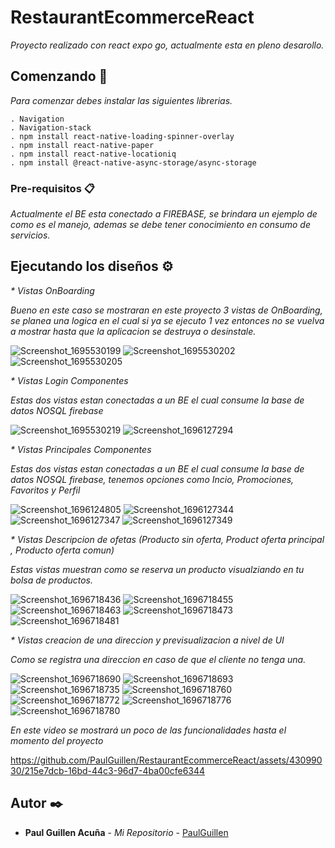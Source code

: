 # RestaurantEcommerceReact

_Proyecto realizado con react expo go, actualmente esta en pleno desarollo._

## Comenzando 🚀

_Para comenzar debes instalar las siguientes librerias._

```
. Navigation
. Navigation-stack
. npm install react-native-loading-spinner-overlay
. npm install react-native-paper
. npm install react-native-locationiq
. npm install @react-native-async-storage/async-storage
```

### Pre-requisitos 📋

_Actualmente el BE esta conectado a FIREBASE, se brindara un ejemplo de como es el manejo, ademas se debe tener conocimiento en consumo de servicios._

## Ejecutando los diseños ⚙️

_\* Vistas OnBoarding_

_Bueno en este caso se mostraran en este proyecto 3 vistas de OnBoarding, se planea una logica en el cual si ya se ejecuto 1 vez entonces no se vuelva a mostrar hasta que la aplicacion se destruya o desinstale._

![Screenshot_1695530199](https://github.com/PaulGuillen/RestaurantEcommerceReact/assets/43099030/66a4823e-b094-41b0-89b4-ccad7572a6e5)
![Screenshot_1695530202](https://github.com/PaulGuillen/RestaurantEcommerceReact/assets/43099030/affb2567-221e-4cd8-a8bd-9f8e0501d201)
![Screenshot_1695530205](https://github.com/PaulGuillen/RestaurantEcommerceReact/assets/43099030/087143b7-0ebc-4bd3-97d4-66e1549feb0d)

_\* Vistas Login Componentes_

_Estas dos vistas estan conectadas a un BE el cual consume la base de datos NOSQL firebase_

![Screenshot_1695530219](https://github.com/PaulGuillen/RestaurantEcommerceReact/assets/43099030/c3b626a1-7eb8-4ba6-ada0-1e34b2ccdff6)
![Screenshot_1696127294](https://github.com/PaulGuillen/RestaurantEcommerceReact/assets/43099030/01002430-d848-4835-b5e9-d6a0f2623245)


_\* Vistas Principales Componentes_

_Estas dos vistas estan conectadas a un BE el cual consume la base de datos NOSQL firebase, tenemos opciones como Incio, Promociones, Favoritos y Perfil_

![Screenshot_1696124805](https://github.com/PaulGuillen/RestaurantEcommerceReact/assets/43099030/37c010cd-e6bb-4094-ba43-9612894bceae)
![Screenshot_1696127344](https://github.com/PaulGuillen/RestaurantEcommerceReact/assets/43099030/7fd70577-6f26-42a3-ba36-eefcdda0a3bf)
![Screenshot_1696127347](https://github.com/PaulGuillen/RestaurantEcommerceReact/assets/43099030/ee535973-2f37-47a3-b764-d3a0b995898b)
![Screenshot_1696127349](https://github.com/PaulGuillen/RestaurantEcommerceReact/assets/43099030/9db1225f-c869-4325-8ae2-a5e4123c6057)

_\* Vistas Descripcion de ofetas (Producto sin oferta, Product oferta principal , Producto oferta comun)_

_Estas vistas muestran como se reserva un producto visualziando en tu bolsa de productos._

![Screenshot_1696718436](https://github.com/PaulGuillen/RestaurantEcommerceReact/assets/43099030/484aec3c-df4a-496f-8a1f-b9e4f95e57f6)
![Screenshot_1696718455](https://github.com/PaulGuillen/RestaurantEcommerceReact/assets/43099030/9cb2b5d3-d66e-4835-9afe-bfa709714930)
![Screenshot_1696718463](https://github.com/PaulGuillen/RestaurantEcommerceReact/assets/43099030/6d522d1a-835a-487d-9c35-2149e8348150)
![Screenshot_1696718473](https://github.com/PaulGuillen/RestaurantEcommerceReact/assets/43099030/6ed92f08-7402-4d65-8956-4c3931c67860)
![Screenshot_1696718481](https://github.com/PaulGuillen/RestaurantEcommerceReact/assets/43099030/0e367fa5-0725-4441-b74c-f8ac93a5b776)

_\* Vistas creacion de una direccion y previsualizacion a nivel de UI_

_Como se registra una direccion en caso de que el cliente no tenga una._

![Screenshot_1696718690](https://github.com/PaulGuillen/RestaurantEcommerceReact/assets/43099030/f8d28404-7e23-4cd4-b219-5eb0c9419a16)
![Screenshot_1696718693](https://github.com/PaulGuillen/RestaurantEcommerceReact/assets/43099030/eab67bc3-9bcf-4fb7-878e-92c613b6fc9f)
![Screenshot_1696718735](https://github.com/PaulGuillen/RestaurantEcommerceReact/assets/43099030/6093a89e-30b9-4fcb-aff7-b8d479c9ba10)
![Screenshot_1696718760](https://github.com/PaulGuillen/RestaurantEcommerceReact/assets/43099030/693b28dc-1984-4b4f-bf15-c3f973e0d28e)
![Screenshot_1696718772](https://github.com/PaulGuillen/RestaurantEcommerceReact/assets/43099030/442c26e1-3b50-418e-b0eb-f3bbdf77083b)
![Screenshot_1696718776](https://github.com/PaulGuillen/RestaurantEcommerceReact/assets/43099030/983a81d7-bb9f-4fc6-9772-c7c2933c3f66)
![Screenshot_1696718780](https://github.com/PaulGuillen/RestaurantEcommerceReact/assets/43099030/c277cf2e-2235-4644-a45f-3e74980a8a8d)


_En este video se mostrará un poco de las funcionalidades hasta el momento del proyecto_

https://github.com/PaulGuillen/RestaurantEcommerceReact/assets/43099030/215e7dcb-16bd-44c3-96d7-4ba00cfe6344


## Autor ✒️

- **Paul Guillen Acuña** - _Mi Repositorio_ - [PaulGuillen](https://github.com/PaulGuillen?tab=repositories)
